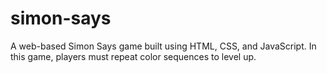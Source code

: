 # simon-says
A web-based Simon Says game built using HTML, CSS, and JavaScript. In this game, players must repeat color sequences to level up. 